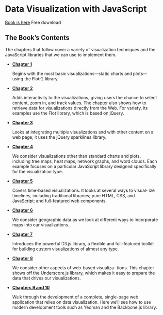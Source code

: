 # Data Visualization with JavaScript

[Book is here](http://it-ebooks.info/book/6010/) Free download

## The Book’s Contents

The chapters that follow cover a variety of visualization techniques and the JavaScript libraries that we can use to implement them.

* [**Chapter 1**](https://github.com/byam/Byam-Programming-Notes/blob/master/js-note/DataVisual/ch1.mwdon)

    Begins with the most basic visualizations—static charts and plots—using the Flotr2 library.

* [**Chapter 2**](https://github.com/byam/Byam-Programming-Notes/blob/master/js-note/DataVisual/ch2.mwdon)

    Adds interactivity to the visualizations, giving users the chance to select content, zoom in, and track values. The chapter also shows how to retrieve data for visualizations directly from the Web. For variety, its examples use the Flot library, which is based on jQuery.

* [**Chapter 3**](https://github.com/byam/Byam-Programming-Notes/blob/master/js-note/DataVisual/ch3.mwdon)

    Looks at integrating multiple visualizations and with other content on a web page; it uses the jQuery sparklines library.

* [**Chapter 4**](https://github.com/byam/Byam-Programming-Notes/blob/master/js-note/DataVisual/ch4.mwdon)

    We consider visualizations other than standard charts and plots, including tree maps, heat maps, network graphs, and word clouds. Each example focuses on a particular JavaScript library designed specifically for the visualization type.

* [**Chapter 5**](https://github.com/byam/Byam-Programming-Notes/blob/master/js-note/DataVisual/ch5.mwdon)

    Covers time-based visualizations. It looks at several ways to visual- ize timelines, including traditional libraries; pure HTML, CSS, and JavaScript; and full-featured web components.

* [**Chapter 6**](https://github.com/byam/Byam-Programming-Notes/blob/master/js-note/DataVisual/ch6.mwdon)

    We consider geographic data as we look at different ways to incorporate maps into our visualizations.

* [**Chapter 7**](https://github.com/byam/Byam-Programming-Notes/blob/master/js-note/DataVisual/ch7.mwdon)

    Introduces the powerful D3.js library, a flexible and full-featured toolkit for building custom visualizations of almost any type.

* [**Chapter 8**](https://github.com/byam/Byam-Programming-Notes/blob/master/js-note/DataVisual/ch8.mwdon)

    We consider other aspects of web-based visualiza- tions. This chapter shows off the Underscore.js library, which makes it easy to prepare the data that drives our visualizations.

* [**Chapters 9 and 10**](https://github.com/byam/Byam-Programming-Notes/blob/master/js-note/DataVisual/ch9.mwdon)

    Walk through the development of a complete, single-page web application that relies on data visualization. Here we’ll see how to use modern development tools such as Yeoman and the Backbone.js library.